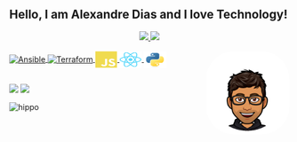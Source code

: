 ## Hello, I am Alexandre Dias and I love Technology!
<div align="center">
  <a href="https://github.com/AlexDias95">
  <img height="180em" src="https://github-readme-stats.vercel.app/api?username=AlexDias95&show_icons=true&theme=dracula&include_all_commits=true&count_private=true"/>
  <img height="180em" src="https://github-readme-stats.vercel.app/api/top-langs/?username=AlexDias95&layout=compact&langs_count=7&theme=dracula"/>
</div>
<div style="display: inline_block"><br>
  <img align="center" alt="Ansible" height="30" width="40" src="https://amalgjose.files.wordpress.com/2020/10/ansible-logo.png">
  <img align="center" alt="Terraform" height="30" width="40" src="https://www.scalefactory.com/blog/2020/06/25/what-we-are-looking-forward-to-in-terraform-0.13/Terraform.png">
  <img align="center" alt="Js" height="30" width="40" src="https://raw.githubusercontent.com/devicons/devicon/master/icons/javascript/javascript-plain.svg">
  <img align="center" alt="React" height="30" width="40" src="https://raw.githubusercontent.com/devicons/devicon/master/icons/react/react-original.svg">
  <img align="center" alt="Python" height="30" width="40" src="https://raw.githubusercontent.com/devicons/devicon/master/icons/python/python-original.svg">
  <img align="right" alt="pic" height="150" style="border-radius:50px;" src="https://raw.githubusercontent.com/AlexDias95/AlexDias95/399d41de125e14acf4a9f5be7617ceacd9a8f3ba/Imagem PNG-5DB91E70742C-1.png">
</div>
  
  ##
 
<div> 
  <a href = "mailto:alex.m.a.dias95@gmail.com"><img src="https://img.shields.io/badge/-Gmail-%23333?style=for-the-badge&logo=gmail&logoColor=white" target="_blank"></a>
  <a href="https://www.linkedin.com/in/alexandredias95/" target="_blank"><img src="https://img.shields.io/badge/-LinkedIn-%230077B5?style=for-the-badge&logo=linkedin&logoColor=white" target="_blank"></a> 
 
![hippo](https://i.pinimg.com/originals/c9/b2/81/c9b2812d066f8a62ddd0a9f9341eba4d.gif)
 
</div>
